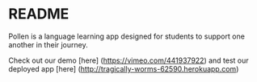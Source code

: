 # README

Pollen is a language learning app designed for students to support one another in their journey. 

Check out our demo [here] (https://vimeo.com/441937922) and test our deployed app [here] (http://tragically-worms-62590.herokuapp.com)
